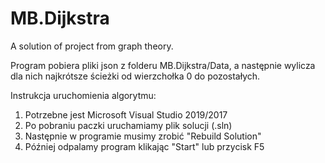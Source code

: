 # MB.Dijkstra
A solution of project from graph theory.

Program pobiera pliki json z folderu MB.Dijkstra/Data, a następnie wylicza dla nich najkrótsze ścieżki od wierzchołka 0 do pozostałych.

Instrukcja uruchomienia algorytmu:
1. Potrzebne jest Microsoft Visual Studio 2019/2017
2. Po pobraniu paczki uruchamiamy plik solucji (.sln)
3. Następnie w programie musimy zrobić "Rebuild Solution"
4. Później odpalamy program klikając "Start" lub przycisk F5
